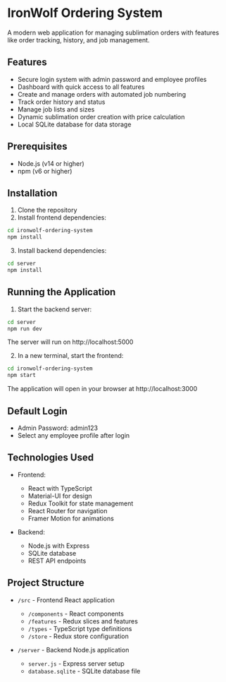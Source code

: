 # IronWolf Ordering System

A modern web application for managing sublimation orders with features like order tracking, history, and job management.

## Features

- Secure login system with admin password and employee profiles
- Dashboard with quick access to all features
- Create and manage orders with automated job numbering
- Track order history and status
- Manage job lists and sizes
- Dynamic sublimation order creation with price calculation
- Local SQLite database for data storage

## Prerequisites

- Node.js (v14 or higher)
- npm (v6 or higher)

## Installation

1. Clone the repository
2. Install frontend dependencies:
```bash
cd ironwolf-ordering-system
npm install
```

3. Install backend dependencies:
```bash
cd server
npm install
```

## Running the Application

1. Start the backend server:
```bash
cd server
npm run dev
```
The server will run on http://localhost:5000

2. In a new terminal, start the frontend:
```bash
cd ironwolf-ordering-system
npm start
```
The application will open in your browser at http://localhost:3000

## Default Login

- Admin Password: admin123
- Select any employee profile after login

## Technologies Used

- Frontend:
  - React with TypeScript
  - Material-UI for design
  - Redux Toolkit for state management
  - React Router for navigation
  - Framer Motion for animations

- Backend:
  - Node.js with Express
  - SQLite database
  - REST API endpoints

## Project Structure

- `/src` - Frontend React application
  - `/components` - React components
  - `/features` - Redux slices and features
  - `/types` - TypeScript type definitions
  - `/store` - Redux store configuration

- `/server` - Backend Node.js application
  - `server.js` - Express server setup
  - `database.sqlite` - SQLite database file
